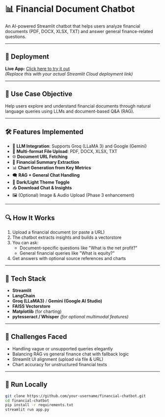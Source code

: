# 📊 Financial Document Chatbot

An AI-powered Streamlit chatbot that helps users analyze financial documents (PDF, DOCX, XLSX, TXT) and answer general finance-related questions.

---

## 🚀 Deployment

**Live App:** [Click here to try it out](https://your-username-your-repo-name.streamlit.app)  
*(Replace this with your actual Streamlit Cloud deployment link)*

---

## 🎯 Use Case Objective

Help users explore and understand financial documents through natural language queries using LLMs and document-based Q&A (RAG).

---

## 🛠️ Features Implemented

- 🧠 **LLM Integration**: Supports Groq (LLaMA 3) and Google (Gemini)
- 📁 **Multi-format File Upload**: PDF, DOCX, XLSX, TXT
- 🌐 **Document URL Fetching**
- 🧾 **Financial Summary Extraction**
- 📊 **Chart Generation from Key Metrics**
- 🗨️ **RAG + General Chat Handling**
- 🎨 **Dark/Light Theme Toggle**
- 📥 **Download Chat & Insights**
- 🖼️ (Optional) Image & Audio Upload (Phase 3 enhancement)
  
---

## 🔍 How It Works

1. Upload a financial document (or paste a URL)
2. The chatbot extracts insights and builds a vectorstore
3. You can ask:
   - Document-specific questions like "What is the net profit?"
   - General financial queries like "What is equity?"
4. Get answers with optional source references and charts

---

## 🧩 Tech Stack

- **Streamlit**
- **LangChain**
- **Groq (LLaMA3)** / **Gemini (Google AI Studio)**
- **FAISS Vectorstore**
- **Matplotlib** (for charting)
- **pytesseract / Whisper** *(for optional multimodal features)*

---

## 🚧 Challenges Faced

- Handling vague or unsupported queries elegantly
- Balancing RAG vs general finance chat with fallback logic
- Streamlit UI alignment (upload via file & URL)
- Chart accuracy for unstructured financial texts

---

## 📂 Run Locally

```bash
git clone https://github.com/your-username/financial-chatbot.git
cd financial-chatbot
pip install -r requirements.txt
streamlit run app.py
